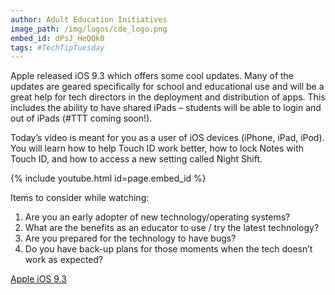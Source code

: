 ```yaml
---
author: Adult Education Initiatives
image_path: /img/logos/cde_logo.png
embed_id: dPsJ_HeQQk0
tags: #TechTipTuesday
---
```

Apple released iOS 9.3 which offers some cool updates. Many of the updates are geared specifically for school and educational use and will be a great help for tech directors in the deployment and distribution of apps. This includes the ability to have shared iPads – students will be able to login and out of iPads (#TTT coming soon!).

Today’s video is meant for you as a user of iOS devices (iPhone, iPad, iPod). You will learn how to help Touch ID work better, how to lock Notes with Touch ID, and how to access a new setting called Night Shift.

{% include youtube.html id=page.embed_id %}

Items to consider while watching:

  1.  Are you an early adopter of new technology/operating systems?
  2.  What are the benefits as an educator to use / try the latest technology?
  3.  Are you prepared for the technology to have bugs?
  4.  Do you have back-up plans for those moments when the tech doesn’t work as expected?

[Apple iOS 9.3](http://www.apple.com/ios/updates/)